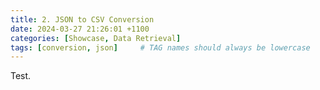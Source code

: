 ```yaml
---
title: 2. JSON to CSV Conversion
date: 2024-03-27 21:26:01 +1100
categories: [Showcase, Data Retrieval]
tags: [conversion, json]     # TAG names should always be lowercase
---
```


Test.